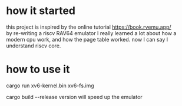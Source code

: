 # how it started
this project is inspired by the online tutorial https://book.rvemu.app/   
by re-writing a riscv RAV64  emulator I really learned a lot about how a modern cpu work, and how the page table worked.
now I can say I understand riscv core.

# how to use it
cargo run xv6-kernel.bin xv6-fs.img

cargo build --release version will speed up the emulator


